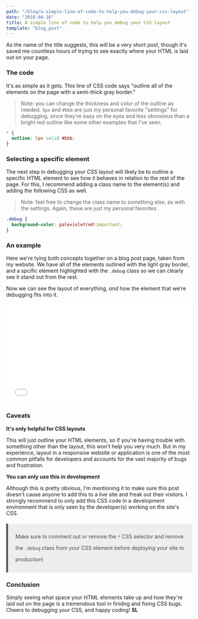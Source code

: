 ```yaml
---
path: "/blog/a-simple-line-of-code-to-help-you-debug-your-css-layout"
date: "2018-04-16"
title: A simple line of code to help you debug your CSS layout
template: "blog_post"
---
```

As the name of the title suggests, this will be a very short post, though it's saved me countless hours of trying to see exactly where your HTML is laid out on your page.

### The code
It's as simple as it gets. This line of CSS code says "outline all of the elements on the page with a semi-thick gray border."

>Note: you can change the thickness and color of the outline as needed. `5px` and `#bbb` are just my personal favorite "settings" for debugging, since they're easy on the eyes and less obnoxious than a bright red outline like some other examples that I've seen.

```css
* {
  outline: 5px solid #bbb;
}
```

### Selecting a specific element
The next step in debugging your CSS layout will likely be to outline a specific HTML element to see how it behaves in relation to the rest of the page. For this, I recommend adding a class name to the element(s) and adding the following CSS as well.

>Note: feel free to change the class name to something else, as with the settings. Again, these are just my personal favorites.

```css
.debug {
  background-color: palevioletred!important;
}
```

### An example
Here we're tying both concepts together on a blog post page, taken from my website. We have all of the elements outlined with the light gray border, and a spcific element highlighted with the `.debug` class so we can clearly see it stand out from the rest.

Now we can see the layout of everything, *and* how the element that we're debugging fits into it.

<iframe height='265' scrolling='no' title='BxYbzd' src='//codepen.io/slawr1805/embed/preview/BxYbzd/?height=265&theme-id=light&default-tab=result&embed-version=2' frameborder='no' allowtransparency='true' allowfullscreen='true' style='width: 100%;'>See the Pen <a href='https://codepen.io/slawr1805/pen/BxYbzd/'>BxYbzd</a> by Sean (<a href='https://codepen.io/slawr1805'>@slawr1805</a>) on <a href='https://codepen.io'>CodePen</a>.
</iframe>

<h3 style="margin-top: 30px;">Caveats</h3>

**It's only helpful for CSS layouts**

This will just outline your HTML elements, so if you're having trouble with something other than the layout, this won't help you very much. But in my experience, layout in a responsive website or application is one of the most common pitfalls for developers and accounts for the vast majority of bugs and frustration.

**You can only use this in development**

Although this is pretty obvious, I'm mentioning it to make sure this post doesn't cause anyone to add this to a live site and freak out their visitors. I strongly recommend to only add this CSS code in a development environment that is only seen by the developer(s) working on the site's CSS. 

<div style="background-color: #eee; padding: 20px; margin: 20px 0; border-left: 5px solid #555; color: #444; line-height: 30px;">Make sure to comment out or remove the <code>*</code> CSS selector and remove the <code>.debug</code> class from your CSS element before deploying your site to production!</div>


### Conclusion
Simply seeing what space your HTML elements take up and how they're laid out on the page is a tremendous tool in finidng and fixing CSS bugs. Cheers to debugging your CSS, and happy coding! **SL**